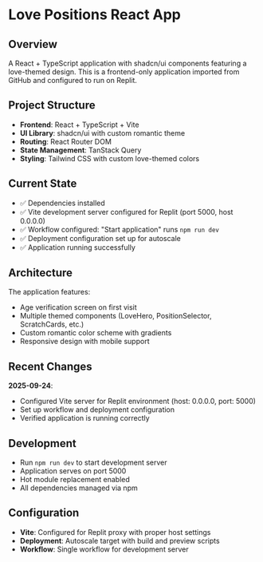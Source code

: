 # Love Positions React App

## Overview
A React + TypeScript application with shadcn/ui components featuring a love-themed design. This is a frontend-only application imported from GitHub and configured to run on Replit.

## Project Structure
- **Frontend**: React + TypeScript + Vite
- **UI Library**: shadcn/ui with custom romantic theme
- **Routing**: React Router DOM
- **State Management**: TanStack Query
- **Styling**: Tailwind CSS with custom love-themed colors

## Current State
- ✅ Dependencies installed
- ✅ Vite development server configured for Replit (port 5000, host 0.0.0.0)
- ✅ Workflow configured: "Start application" runs `npm run dev`
- ✅ Deployment configuration set up for autoscale
- ✅ Application running successfully

## Architecture
The application features:
- Age verification screen on first visit
- Multiple themed components (LoveHero, PositionSelector, ScratchCards, etc.)
- Custom romantic color scheme with gradients
- Responsive design with mobile support

## Recent Changes
**2025-09-24**: 
- Configured Vite server for Replit environment (host: 0.0.0.0, port: 5000)
- Set up workflow and deployment configuration
- Verified application is running correctly

## Development
- Run `npm run dev` to start development server
- Application serves on port 5000
- Hot module replacement enabled
- All dependencies managed via npm

## Configuration
- **Vite**: Configured for Replit proxy with proper host settings
- **Deployment**: Autoscale target with build and preview scripts
- **Workflow**: Single workflow for development server